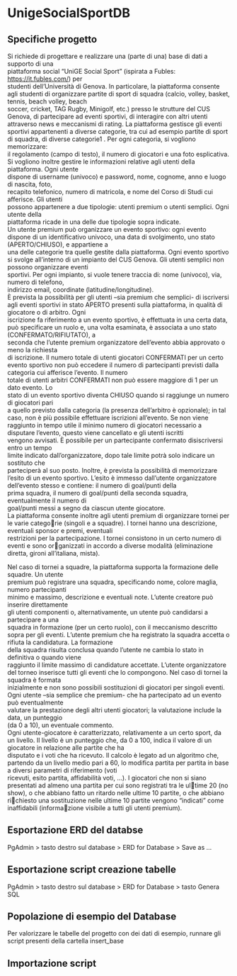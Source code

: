 # UnigeSocialSportDB

## Specifiche progetto

Si	 richiede	 di	 progettare	 e	 realizzare	 una	 (parte	 di	 una)	 base	 di	 dati	 a	 supporto	 di	 una	
piattaforma	 social	 “UniGE Social	 Sport”	 (ispirata	 a	 Fubles:	 https://it.fubles.com/) per	
studenti	 dell’Università di	Genova.	 In	 particolare,	 la	 piattaforma	 consente	 agli	 studenti	 di	
organizzare	 partite	 di	 sport	 di	 squadra	(calcio,	 volley,	 basket,	 tennis,	 beach	 volley,	 beach	
soccer,	cricket,	TAG	Rugby,	Minigolf,	etc.)	presso	le	strutture	del	CUS	Genova,	di	partecipare	
ad	eventi	sportivi,	di	interagire	con	altri	utenti	attraverso	news	e	meccanismi	di	rating.	
La	piattaforma	gestisce	gli	eventi	sportivi	appartenenti	a	diverse	categorie,	tra	cui ad	esempio	
partite	di	sport	di	squadra,	di	diverse	categorie1
.	Per	ogni	categoria,	si	vogliono	memorizzare:	
il	regolamento	(campo	di testo),	il	numero	di	giocatori e	una	foto	esplicativa.	
Si	vogliono	inoltre	gestire	le	informazioni	relative	agli	utenti	della	piattaforma.	Ogni	utente	
dispone	di	username	 (univoco)	e	password,	nome,	cognome,	anno	e	luogo	di	nascita,	 foto,	
recapito	 telefonico,	numero	di	matricola,	e	nome	del	Corso	di	Studi	cui	afferisce.	Gli	utenti	
possono	 appartenere	 a	 due	 tipologie:	 utenti	 premium	 o	 utenti semplici.	Ogni	 utente	 della	
piattaforma	ricade	in	una	delle	due	tipologie	sopra	indicate.	
Un	 utente	 premium può organizzare	 un	 evento	 sportivo:	 ogni	 evento	 dispone	 di	 un	
identificativo	univoco,	una	data	di	svolgimento,	uno	stato	(APERTO/CHIUSO),	e	appartiene	a	
una	 delle	 categorie	 tra	 quelle	 gestite	 dalla	 piattaforma.	 Ogni	 evento	 sportivo si	 svolge	
all’interno	di	un	impianto	del	CUS	Genova.	Gli	utenti	semplici	non	possono	organizzare	eventi	
sportivi. Per	ogni	impianto,	si	vuole	tenere	traccia	di:	nome	(univoco),	via,	numero	di	telefono,	
indirizzo	email,	coordinate	(latitudine/longitudine).	
È prevista	 la	 possibilità per	 gli	 utenti	 –sia	 premium	 che	 semplici- di	 iscriversi	 agli	 eventi	
sportivi in	stato	APERTO presenti	sulla	piattaforma,	in	qualità di	giocatore	o	di	arbitro.	Ogni	
iscrizione	fa	riferimento	a	un	evento	sportivo,	è	effettuata	in	una	certa	data,	può	specificare	
un	 ruolo	 e,	 una	 volta	 esaminata,	 è	 associata	 a	 uno	 stato (CONFERMATO/RIFIUTATO),	 a	
seconda	che	l’utente	premium	organizzatore	dell’evento abbia	approvato	o	meno	la	richiesta	
di	iscrizione.	
Il	 numero	 totale	 di	 utenti	 giocatori	 CONFERMATI	 per	 un	 certo	 evento	 sportivo non può
eccedere	il	numero	di	partecipanti	previsti	dalla	categoria	cui	afferisce	l’evento.	 Il	numero	
totale	di	utenti	arbitri CONFERMATI	non	può essere	maggiore	di	1	per	un	dato	evento.	Lo	
stato	di	un	evento	sportivo diventa	CHIUSO	quando	si	raggiunge	un	numero	di	giocatori	pari	
a	quello	previsto	dalla	categoria	(la	presenza	dell’arbitro	è opzionale);	in	tal	caso,	non	è più
possibile	 effettuare	 iscrizioni	 all’evento.	 Se	 non	 viene	 raggiunto	 in	 tempo	 utile	 il	 minimo	
numero	di	giocatori	necessario	a	disputare	l’evento,	questo	viene	cancellato	e	gli	utenti	iscritti	
vengono	avvisati.	È	possibile	per	un	partecipante	confermato	disiscriversi	entro	un	 tempo	
limite	 indicato	 dall’organizzatore,	 dopo	 tale	 limite	 potrà	 solo	 indicare	 un	 sostituto che	
parteciperà	al	suo	posto.
Inoltre,	 è prevista	 la	 possibilità di	 memorizzare	 l’esito	 di	 un	 evento	 sportivo.	 L’esito	 è
immesso	dall’utente organizzatore	dell’evento	stesso e contiene:	il	numero	di	goal/punti	della	
prima	squadra,	il	numero	di	goal/punti	della	seconda	squadra,	eventualmente	il	numero	di	
goal/punti	messi	a	segno	da	ciascun	utente	giocatore.	
La	piattaforma	consente	inoltre	agli	utenti	premium	di	organizzare	tornei	per	le	varie	categorie	(singoli	e	a	squadre).	I	tornei	hanno	una	descrizione,	eventuali	sponsor	e	premi,	eventuali	
restrizioni	per	la	partecipazione.	I	tornei	consistono	in un	certo	numero	di	eventi	e sono	organizzati	in	accordo	a	diverse modalità (eliminazione	diretta,	gironi	all’italiana,	mista).

Nel	caso	di	tornei	a	squadre,	la	piattaforma	supporta	la	formazione	delle	squadre.	Un	utente	
premium	può	registrare	una	squadra,	specificando	nome,	colore	maglia,	numero	partecipanti	
minimo	e	massimo,	descrizione	e	eventuali	note.	L’utente	creatore	può	inserire	direttamente	
gli	 utenti	 componenti	 o,	 alternativamente,	 un	 utente	 può	 candidarsi	 a	 partecipare	 a	 una	
squadra	in	formazione	(per	un	certo	ruolo),	con	il	meccanismo	descritto	sopra	per	gli	eventi.	
L’utente	premium	che	ha	registrato	la	squadra	accetta	o	rifiuta	la	candidatura.	La	formazione	
della	squadra	risulta	conclusa	quando	l’utente	ne	cambia	lo	stato	in	definitiva	o	quando	viene	
raggiunto	 il	 limite	 massimo	 di	 candidature	 accettate. L’utente	 organizzatore	 del	 torneo	
inserisce	 tutti	 gli	 eventi	 che	 lo	 compongono. Nel	 caso	 di	 tornei	 la	 squadra	 è	 formata	
inizialmente	e	non	sono	possibili	sostituzioni	di	giocatori	per	singoli	eventi.	
Ogni	utente	–sia	semplice	che	premium- che	ha	partecipato	ad	un	evento	può	eventualmente	
valutare	la	prestazione	degli	altri	utenti	giocatori;	la	valutazione	include	la	data,	un	punteggio	
(da	0	a	10),	un	eventuale	commento.	
Ogni	utente-giocatore	è	caratterizzato,	relativamente	a	un	certo	sport,	da	un	livello.	Il	livello	
è	un	punteggio	che,	da	0	a	100,	indica	il	valore	di	un	giocatore	in	relazione	alle	partite	che	ha	
disputato	e	i	voti	che	ha	ricevuto.	Il	calcolo	è	legato	ad	un	algoritmo	che,	partendo	da	un	livello	
medio	pari	a	60,	lo	modifica	partita	per	partita	in	base	a	diversi parametri	di	riferimento	(voti	
ricevuti,	esito	partita,	affidabilità	voti,	...).
I	giocatori	che	non	si	siano	presentati	ad	almeno	una partita per	cui	sono	registrati	tra le	ultime	20	(no	show),	o	che	abbiano	fatto	un	ritardo	nelle	ultime	10	partite,	o	che	abbiano	richiesto	una	sostituzione	nelle	ultime	10	partite	vengono	“indicati”	come	inaffidabili	(informazione	visibile	a	tutti	gli	utenti	premium).


## Esportazione ERD del databse

PgAdmin > tasto destro sul database > ERD for Database > Save as ... 

## Esportazione script creazione tabelle 

PgAdmin > tasto destro sul database > ERD for Database > tasto Genera SQL 

## Popolazione di esempio del Database

Per valorizzare le tabelle del progetto con dei dati di esempio, runnare gli script presenti della cartella insert_base

## Importazione script
